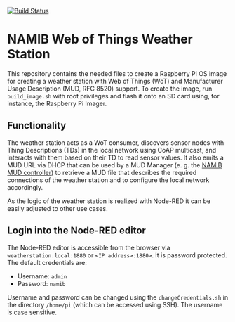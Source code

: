 [![Build Status](https://github.com/namib-project/weatherstation-image/actions/workflows/create-image.yml/badge.svg)](https://github.com/namib-project/weatherstation-image/actions/workflows/create-image.yml)

# NAMIB Web of Things Weather Station

This repository contains the needed files to create a Raspberry Pi OS image for creating a weather station with Web of Things (WoT) and Manufacturer Usage Description (MUD, RFC 8520) support.
To create the image, run `build_image.sh` with root privileges and flash it onto an SD card using, for instance, the Raspberry Pi Imager.

## Functionality

The weather station acts as a WoT consumer, discovers sensor nodes with Thing Descriptions (TDs) in the local network using CoAP multicast, and interacts with them based on their TD to read sensor values.
It also emits a MUD URL via DHCP that can be used by a MUD Manager (e. g. the [NAMIB MUD controller](https://github.com/namib-project/namib_mud_controller)) to retrieve a MUD file that describes the required connections of the weather station and to configure the local network accordingly. 

As the logic of the weather station is realized with Node-RED it can be easily adjusted to other use cases.

## Login into the Node-RED editor

The Node-RED editor is accessible from the browser via `weatherstation.local:1880` or `<IP address>:1880>`.
It is password protected.
The default credentials are:

- Username: `admin` 
- Password: `namib`

Username and password can be changed using the `changeCredentials.sh` in the directory `/home/pi` (which can be accessed using SSH).
The username is case sensitive.
